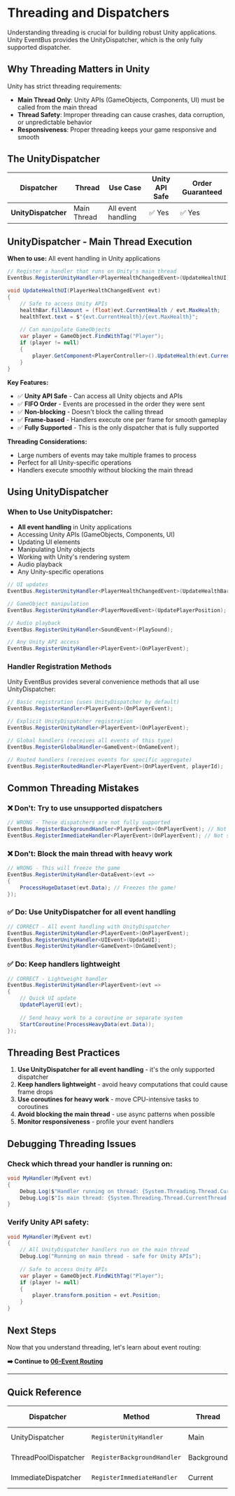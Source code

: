 # Threading and Dispatchers

Understanding threading is crucial for building robust Unity applications. Unity EventBus provides the UnityDispatcher, which is the only fully supported dispatcher.

## Why Threading Matters in Unity

Unity has strict threading requirements:
- **Main Thread Only**: Unity APIs (GameObjects, Components, UI) must be called from the main thread
- **Thread Safety**: Improper threading can cause crashes, data corruption, or unpredictable behavior
- **Responsiveness**: Proper threading keeps your game responsive and smooth

## The UnityDispatcher

| Dispatcher | Thread | Use Case | Unity API Safe | Order Guaranteed |
|------------|--------|----------|----------------|------------------|
| **UnityDispatcher** | Main Thread | All event handling | ✅ Yes | ✅ Yes |

## UnityDispatcher - Main Thread Execution

**When to use:** All event handling in Unity applications

```csharp
// Register a handler that runs on Unity's main thread
EventBus.RegisterUnityHandler<PlayerHealthChangedEvent>(UpdateHealthUI);

void UpdateHealthUI(PlayerHealthChangedEvent evt)
{
    // Safe to access Unity APIs
    healthBar.fillAmount = (float)evt.CurrentHealth / evt.MaxHealth;
    healthText.text = $"{evt.CurrentHealth}/{evt.MaxHealth}";
    
    // Can manipulate GameObjects
    var player = GameObject.FindWithTag("Player");
    if (player != null)
    {
        player.GetComponent<PlayerController>().UpdateHealth(evt.CurrentHealth);
    }
}
```

**Key Features:**
- ✅ **Unity API Safe** - Can access all Unity objects and APIs
- ✅ **FIFO Order** - Events are processed in the order they were sent
- ✅ **Non-blocking** - Doesn't block the calling thread
- ✅ **Frame-based** - Handlers execute one per frame for smooth gameplay
- ✅ **Fully Supported** - This is the only dispatcher that is fully supported

**Threading Considerations:**
- Large numbers of events may take multiple frames to process
- Perfect for all Unity-specific operations
- Handlers execute smoothly without blocking the main thread

## Using UnityDispatcher

### When to Use UnityDispatcher:
- **All event handling** in Unity applications
- Accessing Unity APIs (GameObjects, Components, UI)
- Updating UI elements
- Manipulating Unity objects
- Working with Unity's rendering system
- Audio playback
- Any Unity-specific operations

```csharp
// UI updates
EventBus.RegisterUnityHandler<PlayerHealthChangedEvent>(UpdateHealthBar);

// GameObject manipulation
EventBus.RegisterUnityHandler<PlayerMovedEvent>(UpdatePlayerPosition);

// Audio playback
EventBus.RegisterUnityHandler<SoundEvent>(PlaySound);

// Any Unity API access
EventBus.RegisterUnityHandler<PlayerEvent>(OnPlayerEvent);
```

### Handler Registration Methods

Unity EventBus provides several convenience methods that all use UnityDispatcher:

```csharp
// Basic registration (uses UnityDispatcher by default)
EventBus.RegisterHandler<PlayerEvent>(OnPlayerEvent);

// Explicit UnityDispatcher registration
EventBus.RegisterUnityHandler<PlayerEvent>(OnPlayerEvent);

// Global handlers (receives all events of this type)
EventBus.RegisterGlobalHandler<GameEvent>(OnGameEvent);

// Routed handlers (receives events for specific aggregate)
EventBus.RegisterRoutedHandler<PlayerEvent>(OnPlayerEvent, playerId);
```

## Common Threading Mistakes

### ❌ Don't: Try to use unsupported dispatchers
```csharp
// WRONG - These dispatchers are not fully supported
EventBus.RegisterBackgroundHandler<PlayerEvent>(OnPlayerEvent); // Not supported
EventBus.RegisterImmediateHandler<PlayerEvent>(OnPlayerEvent); // Not supported
```

### ❌ Don't: Block the main thread with heavy work
```csharp
// WRONG - This will freeze the game
EventBus.RegisterUnityHandler<DataEvent>(evt =>
{
    ProcessHugeDataset(evt.Data); // Freezes the game!
});
```

### ✅ Do: Use UnityDispatcher for all event handling
```csharp
// CORRECT - All event handling with UnityDispatcher
EventBus.RegisterUnityHandler<PlayerEvent>(OnPlayerEvent);
EventBus.RegisterUnityHandler<UIEvent>(UpdateUI);
EventBus.RegisterUnityHandler<GameEvent>(OnGameEvent);
```

### ✅ Do: Keep handlers lightweight
```csharp
// CORRECT - Lightweight handler
EventBus.RegisterUnityHandler<PlayerEvent>(evt =>
{
    // Quick UI update
    UpdatePlayerUI(evt);
    
    // Send heavy work to a coroutine or separate system
    StartCoroutine(ProcessHeavyData(evt.Data));
});
```

## Threading Best Practices

1. **Use UnityDispatcher for all event handling** - it's the only supported dispatcher
2. **Keep handlers lightweight** - avoid heavy computations that could cause frame drops
3. **Use coroutines for heavy work** - move CPU-intensive tasks to coroutines
4. **Avoid blocking the main thread** - use async patterns when possible
5. **Monitor responsiveness** - profile your event handlers

## Debugging Threading Issues

### Check which thread your handler is running on:
```csharp
void MyHandler(MyEvent evt)
{
    Debug.Log($"Handler running on thread: {System.Threading.Thread.CurrentThread.ManagedThreadId}");
    Debug.Log($"Is main thread: {System.Threading.Thread.CurrentThread == System.Threading.Thread.CurrentThread}");
}
```

### Verify Unity API safety:
```csharp
void MyHandler(MyEvent evt)
{
    // All UnityDispatcher handlers run on the main thread
    Debug.Log("Running on main thread - safe for Unity APIs");
    
    // Safe to access Unity APIs
    var player = GameObject.FindWithTag("Player");
    if (player != null)
    {
        player.transform.position = evt.Position;
    }
}
```

## Next Steps

Now that you understand threading, let's learn about event routing:

**➡️ Continue to [06-Event Routing](06-Event-Routing)**

---

## Quick Reference

| Dispatcher | Method | Thread | Unity APIs | Order | Support Status |
|------------|--------|--------|------------|-------|----------------|
| UnityDispatcher | `RegisterUnityHandler` | Main | ✅ Safe | ✅ FIFO | ✅ Fully Supported |
| ThreadPoolDispatcher | `RegisterBackgroundHandler` | Background | ❌ Unsafe | ❌ Random | ❌ Not Supported |
| ImmediateDispatcher | `RegisterImmediateHandler` | Current | ⚠️ Depends | ✅ FIFO | ❌ Not Supported |